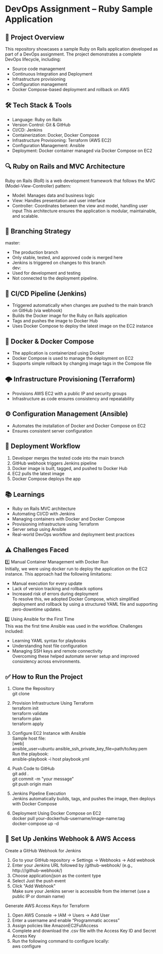 # DevOps Assignment – Ruby Sample Application

## 📌 Project Overview
This repository showcases a sample Ruby on Rails application developed as part of a DevOps assignment. The project demonstrates a complete DevOps lifecycle, including:
- Source code management
- Continuous Integration and Deployment
- Infrastructure provisioning
- Configuration management
- Docker Compose-based deployment and rollback on AWS

## 🛠 Tech Stack & Tools
- Language: Ruby on Rails
- Version Control: Git & GitHub
- CI/CD: Jenkins
- Containerization: Docker, Docker Compose
- Infrastructure Provisioning: Terraform (AWS EC2)
- Configuration Management: Ansible
- Deployment: Docker container managed via Docker Compose on EC2

## 🔍 Ruby on Rails and MVC Architecture
Ruby on Rails (RoR) is a web development framework that follows the MVC (Model-View-Controller) pattern:
- Model: Manages data and business logic
- View: Handles presentation and user interface
- Controller: Coordinates between the view and model, handling user input
This architecture ensures the application is modular, maintainable, and scalable.

## 🌿 Branching Strategy
master:
- The production branch
- Only stable, tested, and approved code is merged here
- Jenkins is triggered on changes to this branch  
dev:
- Used for development and testing
- Not connected to the deployment pipeline.

## 🔁 CI/CD Pipeline (Jenkins)
- Triggered automatically when changes are pushed to the main branch on GitHub (via webhook)
- Builds the Docker image for the Ruby on Rails application
- Tags and pushes the image to Docker Hub
- Uses Docker Compose to deploy the latest image on the EC2 instance

## 🐳 Docker & Docker Compose
- The application is containerized using Docker
- Docker Compose is used to manage the deployment on EC2
- Supports simple rollback by changing image tags in the Compose file

## 🌩 Infrastructure Provisioning (Terraform)
- Provisions AWS EC2 with a public IP and security groups
- Infrastructure as code ensures consistency and repeatability

## ⚙️ Configuration Management (Ansible)
- Automates the installation of Docker and Docker Compose on EC2
- Ensures consistent server configuration

## 🚀 Deployment Workflow
1. Developer merges the tested code into the main branch  
2. GitHub webhook triggers Jenkins pipeline  
3. Docker image is built, tagged, and pushed to Docker Hub  
4. EC2 pulls the latest image  
5. Docker Compose deploys the app

## 📚 Learnings
- Ruby on Rails MVC architecture  
- Automating CI/CD with Jenkins  
- Managing containers with Docker and Docker Compose  
- Provisioning infrastructure using Terraform  
- Server setup using Ansible  
- Real-world DevOps workflow and deployment best practices

## ⚠️ Challenges Faced

1️⃣ Manual Container Management with Docker Run  
Initially, we were using docker run to deploy the application on the EC2 instance. This approach had the following limitations:
- Manual execution for every update
- Lack of version tracking and rollback options
- Increased risk of errors during deployment  
To resolve this, we adopted Docker Compose, which simplified deployment and rollback by using a structured YAML file and supporting zero-downtime updates.

2️⃣ Using Ansible for the First Time  
This was the first time Ansible was used in the workflow. Challenges included:
- Learning YAML syntax for playbooks
- Understanding host file configuration
- Managing SSH keys and remote connectivity  
Overcoming these helped automate server setup and improved consistency across environments.

## ✅ How to Run the Project

1. Clone the Repository  
git clone <your-repo-url>

2. Provision Infrastructure Using Terraform  
terraform init  
terraform validate  
terraform plan  
terraform apply

3. Configure EC2 Instance with Ansible  
Sample host file:  
[web]  
<your-ec2-public-ip> ansible_user=ubuntu ansible_ssh_private_key_file=path/to/key.pem  
Run the playbook:  
ansible-playbook -i host playbook.yml

4. Push Code to GitHub  
git add .  
git commit -m "your message"  
git push origin main

5. Jenkins Pipeline Execution  
Jenkins automatically builds, tags, and pushes the image, then deploys with Docker Compose

6. Deployment Using Docker Compose on EC2  
docker pull your-dockerhub-username/image-name:tag  
docker-compose up -d

## 🔗 Set Up Jenkins Webhook & AWS Access

Create a GitHub Webhook for Jenkins  
1. Go to your GitHub repository → Settings → Webhooks → Add webhook  
2. Enter your Jenkins URL followed by /github-webhook/ (e.g., http://<your-jenkins-server>/github-webhook/)  
3. Choose application/json as the content type  
4. Select Just the push event  
5. Click "Add Webhook"  
Make sure your Jenkins server is accessible from the internet (use a public IP or domain name)

Generate AWS Access Keys for Terraform  
1. Open AWS Console → IAM → Users → Add User  
2. Enter a username and enable “Programmatic access”  
3. Assign policies like AmazonEC2FullAccess  
4. Complete and download the .csv file with the Access Key ID and Secret Access Key  
5. Run the following command to configure locally:  
aws configure

